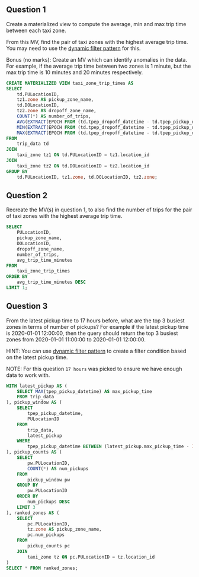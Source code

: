 ## Question 1

[](https://github.com/risingwavelabs/risingwave-data-talks-workshop-2024-03-04/blob/main/homework.md#question-1)

Create a materialized view to compute the average, min and max trip time between each taxi zone.

From this MV, find the pair of taxi zones with the highest average trip time. You may need to use the [dynamic filter pattern](https://docs.risingwave.com/docs/current/sql-pattern-dynamic-filters/) for this.

Bonus (no marks): Create an MV which can identify anomalies in the data. For example, if the average trip time between two zones is 1 minute, but the max trip time is 10 minutes and 20 minutes respectively.

```sql
CREATE MATERIALIZED VIEW taxi_zone_trip_times AS
SELECT 
    td.PULocationID, 
    tz1.zone AS pickup_zone_name,
    td.DOLocationID, 
    tz2.zone AS dropoff_zone_name,
    COUNT(*) AS number_of_trips,
    AVG(EXTRACT(EPOCH FROM (td.tpep_dropoff_datetime - td.tpep_pickup_datetime)) / 60) AS avg_trip_time_minutes,
    MIN(EXTRACT(EPOCH FROM (td.tpep_dropoff_datetime - td.tpep_pickup_datetime)) / 60) AS min_trip_time_minutes,
    MAX(EXTRACT(EPOCH FROM (td.tpep_dropoff_datetime - td.tpep_pickup_datetime)) / 60) AS max_trip_time_minutes
FROM 
    trip_data td
JOIN 
    taxi_zone tz1 ON td.PULocationID = tz1.location_id
JOIN 
    taxi_zone tz2 ON td.DOLocationID = tz2.location_id
GROUP BY 
    td.PULocationID, tz1.zone, td.DOLocationID, tz2.zone;
```

## Question 2

[](https://github.com/risingwavelabs/risingwave-data-talks-workshop-2024-03-04/blob/main/homework.md#question-2)

Recreate the MV(s) in question 1, to also find the number of trips for the pair of taxi zones with the highest average trip time.

```sql
SELECT 
    PULocationID, 
    pickup_zone_name,
    DOLocationID, 
    dropoff_zone_name,
    number_of_trips,
    avg_trip_time_minutes
FROM 
    taxi_zone_trip_times
ORDER BY 
    avg_trip_time_minutes DESC
LIMIT 1;
```

## Question 3

[](https://github.com/risingwavelabs/risingwave-data-talks-workshop-2024-03-04/blob/main/homework.md#question-3)

From the latest pickup time to 17 hours before, what are the top 3 busiest zones in terms of number of pickups? For example if the latest pickup time is 2020-01-01 12:00:00, then the query should return the top 3 busiest zones from 2020-01-01 11:00:00 to 2020-01-01 12:00:00.

HINT: You can use [dynamic filter pattern](https://docs.risingwave.com/docs/current/sql-pattern-dynamic-filters/) to create a filter condition based on the latest pickup time.

NOTE: For this question `17 hours` was picked to ensure we have enough data to work with.

```sql
WITH latest_pickup AS (
    SELECT MAX(tpep_pickup_datetime) AS max_pickup_time
    FROM trip_data
), pickup_window AS (
    SELECT
        tpep_pickup_datetime,
        PULocationID
    FROM
        trip_data,
        latest_pickup
    WHERE
        tpep_pickup_datetime BETWEEN (latest_pickup.max_pickup_time - INTERVAL '17 HOURS') AND latest_pickup.max_pickup_time
), pickup_counts AS (
    SELECT
        pw.PULocationID,
        COUNT(*) AS num_pickups
    FROM
        pickup_window pw
    GROUP BY
        pw.PULocationID
    ORDER BY
        num_pickups DESC
    LIMIT 3
), ranked_zones AS (
    SELECT
        pc.PULocationID,
        tz.zone AS pickup_zone_name,
        pc.num_pickups
    FROM
        pickup_counts pc
    JOIN
        taxi_zone tz ON pc.PULocationID = tz.location_id
)
SELECT * FROM ranked_zones;
```